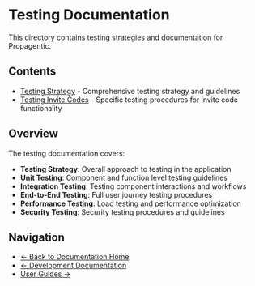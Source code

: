 # Testing Documentation

This directory contains testing strategies and documentation for Propagentic.

## Contents

- [Testing Strategy](TESTING_STRATEGY.md) - Comprehensive testing strategy and guidelines
- [Testing Invite Codes](testing-invite-codes.md) - Specific testing procedures for invite code functionality

## Overview

The testing documentation covers:

- **Testing Strategy**: Overall approach to testing in the application
- **Unit Testing**: Component and function level testing guidelines
- **Integration Testing**: Testing component interactions and workflows
- **End-to-End Testing**: Full user journey testing procedures
- **Performance Testing**: Load testing and performance optimization
- **Security Testing**: Security testing procedures and guidelines

## Navigation

- [← Back to Documentation Home](../README.md)
- [← Development Documentation](../development/README.md)
- [User Guides →](../user-guides/README.md) 